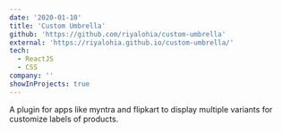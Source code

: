 ```yaml
---
date: '2020-01-10'
title: 'Custom Umbrella'
github: 'https://github.com/riyalohia/custom-umbrella'
external: 'https://riyalohia.github.io/custom-umbrella/'
tech:
  - ReactJS
  - CSS
company: ''
showInProjects: true
---
```


A plugin for apps like myntra and flipkart to display multiple variants for customize labels of products.
